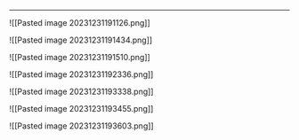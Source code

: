 ***


![[Pasted image 20231231191126.png]]

![[Pasted image 20231231191434.png]]

![[Pasted image 20231231191510.png]]

![[Pasted image 20231231192336.png]]

![[Pasted image 20231231193338.png]]

![[Pasted image 20231231193455.png]]


![[Pasted image 20231231193603.png]]